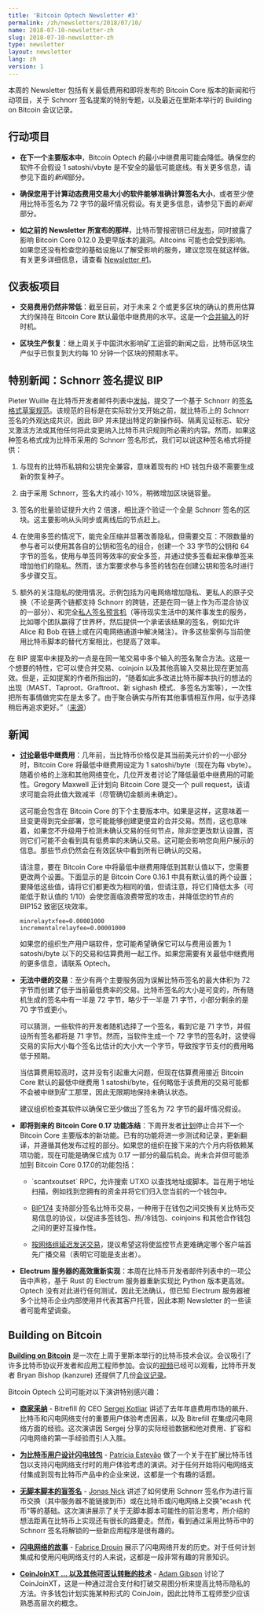 ```yaml
---
title: 'Bitcoin Optech Newsletter #3'
permalink: /zh/newsletters/2018/07/10/
name: 2018-07-10-newsletter-zh
slug: 2018-07-10-newsletter-zh
type: newsletter
layout: newsletter
lang: zh
version: 1
---
```

本周的 Newsletter 包括有关最低费用和即将发布的 Bitcoin Core 版本的新闻和行动项目，关于 Schnorr 签名提案的特别专题，以及最近在里斯本举行的 Building on Bitcoin 会议记录。

## 行动项目

- **<!--bitcoin-core-minimum-relay-fee-->在下一个主要版本中**，Bitcoin Optech 的最小中继费用可能会降低。确保您的软件不会假设 1 satoshi/vbyte 是不安全的最低可能底线。有关更多信息，请参见下面的*新闻*部分。

- **<!--ensure-your-software-->确保您用于计算动态费用交易大小的软件能够准确计算签名大小**，或者至少使用比特币签名为 72 字节的最坏情况假设。有关更多信息，请参见下面的*新闻*部分。

- **<!--as-previous-newsletters-->如之前的 Newsletter 所宣布的那样**，比特币警报密钥已经[发布][alert released]，同时披露了影响 Bitcoin Core 0.12.0 及更早版本的漏洞。Altcoins 可能也会受到影响。如果您还没有检查您的基础设施以了解受影响的服务，建议您现在就这样做。有关更多详细信息，请查看 [Newsletter #1][newsletter #1]。

[alert released]: https://lists.linuxfoundation.org/pipermail/bitcoin-dev/2018-July/016189.html
[newsletter #1]: /zh/newsletters/2018/06/26/

## 仪表板项目

- **<!--transaction-fees-remain-very-low-->交易费用仍然非常低**：截至目前，对于未来 2 个或更多区块的确认的费用估算大约保持在 Bitcoin Core 默认最低中继费用的水平。这是一个[合并输入][consolidate inputs]的好时机。

[consolidate inputs]: https://en.bitcoin.it/wiki/Techniques_to_reduce_transaction_fees#Consolidation

- **<!--block-production-recovery-->区块生产恢复**：继上周关于中国洪水影响矿工运营的新闻之后，比特币区块生产似乎已恢复到大约每 10 分钟一个区块的预期水平。

## 特别新闻：Schnorr 签名提议 BIP

Pieter Wuille 在比特币开发者邮件列表中[发帖][schnorr post]，提交了一个基于 Schnorr 的[签名格式草案规范][schnorr draft]。该规范的目标是在实际软分叉开始之前，就比特币上的 Schnorr 签名的外观达成共识，因此 BIP 并未提出特定的新操作码、隔离见证标志、软分叉激活方法或其他任何将此变更纳入比特币共识规则所必需的内容。然而，如果这种签名格式成为比特币采用的 Schnorr 签名形式，我们可以说这种签名格式将提供：

[schnorr post]: https://lists.linuxfoundation.org/pipermail/bitcoin-dev/2018-July/016203.html
[schnorr draft]: https://github.com/sipa/bips/blob/bip-schnorr/bip-schnorr.mediawiki

1. 与现有的比特币私钥和公钥完全兼容，意味着现有的 HD 钱包升级不需要生成新的恢复种子。

2. 由于采用 Schnorr，签名大约减小 10%，稍微增加区块链容量。

3. 签名的批量验证提升大约 2 倍速，相比逐个验证一个全是  Schnorr 签名的区块。这主要影响从头同步或离线后的节点赶上。

4. 在使用多签的情况下，能完全压缩并显著改善隐私，但需要交互：不限数量的参与者可以使用其各自的公钥和签名的组合，创建一个 33 字节的公钥和 64 字节的签名，使用与单签同等效率的安全多签，并通过使多签看起来像单签来增加他们的隐私。然而，该方案要求参与多签的钱包在创建公钥和签名时进行多步骤交互。

5. 额外的关注隐私的使用情况。示例包括为闪电网络增加隐私、更私人的原子交换（不论是两个链都支持 Schnorr 的跨链，还是在同一链上作为币混合协议的一部分）、和完全[私人签名预言机][dlc]（等待现实生活中的某件事发生的服务，比如哪个团队赢得了世界杯，然后提供一个承诺该结果的签名，例如允许 Alice 和 Bob 在链上或在闪电网络通道中解决赌注）。许多这些案例与当前使用比特币脚本的替代方案相比，也提高了效率。

[dlc]: https://adiabat.github.io/dlc.pdf

在 BIP 提案中未提及的一点是在同一笔交易中多个输入的签名聚合方法。这是一个想要的特性，它可以使合并交易、coinjoin 以及其他高输入交易比现在更加高效。但是，正如提案的作者所指出的，“随着如此多改进比特币脚本执行的想法的出现（MAST、Taproot、Graftroot、新 sighash 模式、多签名方案等），一次性把所有事情做完实在是太多了。由于聚合确实与所有其他事情相互作用，似乎选择稍后再追求更好。”（[来源][pwuille comment]）

[pwuille comment]: https://www.reddit.com/r/Bitcoin/comments/8wmj5b/pieter_wuille_submits_schnorr_signatures_bip/e1wwriq/

## 新闻

- **<!--min-fee-discussion-->[讨论][min fee discussion]最低中继费用**：几年前，当比特币价格仅是其当前美元计价的一小部分时，Bitcoin Core 将最低中继费用设定为 1 satoshi/byte（现在为每 vbyte）。随着价格的上涨和其他网络变化，几位开发者讨论了降低最低中继费用的可能性。Gregory Maxwell 正计划向 Bitcoin Core 提交一个 pull request，该请求可能会将此值大致减半（尽管确切金额尚未确定）。

    这可能会包含在 Bitcoin Core 的下个主要版本中。如果是这样，这意味着一旦变更得到完全部署，您可能能够创建更便宜的合并交易。然而，这也意味着，如果您不升级用于检测未确认交易的任何节点，除非您更改默认设置，否则它们可能不会看到具有低费率的未确认交易。这可能会影响您向用户展示的信息。那些节点仍然会在有效区块中看到所有已确认的交易。

    请注意，要在 Bitcoin Core 中将最低中继费用降低到其默认值以下，您需要更改两个设置。下面显示的是 Bitcoin Core 0.16.1 中具有默认值的两个设置；要降低这些值，请将它们都更改为相同的值，但请注意，将它们降低太多（可能低于默认值的 1/10）会使您面临浪费带宽的攻击，并降低您的节点的 BIP152 致密区块效率。

    ```
    minrelaytxfee=0.00001000
    incrementalrelayfee=0.00001000
    ```

    如果您的组织生产用户端软件，您可能希望确保它可以与费用设置为 1 satoshi/byte 以下的交易和估算费用一起工作。如果您需要有关最低中继费用的更多信息，请联系 Optech。

[min fee discussion]: http://www.erisian.com.au/meetbot/bitcoin-core-dev/2018/bitcoin-core-dev.2018-07-05-19.22.log.html#l-24

- **<!--unrelayable-transactions-->无法中继的交易**：至少有两个主要服务因为误解比特币签名的最大体积为 72 字节而创建了低于当前最低费率的交易。比特币签名的大小是可变的，所有随机生成的签名中有一半是 72 字节，略少于一半是 71 字节，小部分剩余的是 70 字节或更小。

    可以猜测，一些软件的开发者随机选择了一个签名，看到它是 71 字节，并假设所有签名都将是 71 字节。然而，当软件生成一个 72 字节的签名时，这使得交易的实际大小每个签名比估计的大小大一个字节，导致按字节支付的费用略低于预期。

    当估算费用较高时，这并没有引起重大问题，但现在估算费用接近 Bitcoin Core 默认的最低中继费用 1 satoshi/byte，任何略低于该费用的交易可能都不会被中继到矿工那里，因此无限期地保持未确认状态。

    建议组织检查其软件以确保它至少做出了签名为 72 字节的最坏情况假设。

- **<!--upcoming-bitcoin-core-0.17-feature-freeze-->即将到来的 Bitcoin Core 0.17 功能冻结**：下周开发者[计划][#12624]停止合并下一个 Bitcoin Core 主要版本的新功能。已有的功能将进一步测试和记录，更新翻译，并遵循其他发布过程的部分。如果您的组织在接下来的六个月内将依赖某项功能，现在可能是确保它成为 0.17 一部分的最后机会。尚未合并但可能添加到 Bitcoin Core 0.17.0的功能包括：

    - <!--scantxoutsetp-->`scantxoutset` RPC，允许搜索 UTXO 以查找地址或脚本。旨在用于地址扫描，例如找到您拥有的资金并将它们归入您当前的一个钱包中。

    - [BIP174][] 支持部分签名比特币交易，一种用于在钱包之间交换有关比特币交易信息的协议，以促进多签钱包、热/冷钱包、coinjoins 和其他合作钱包之间的更好互操作性。

    - [<!--delayed-transaction-sending-by-network-group-->按网络组延迟发送交易][#13298]，提议希望这将使监控节点更难确定哪个客户端首先广播交易（表明它可能是支出者）。

[#12624]: https://github.com/bitcoin/bitcoin/issues/12624
[BIP174]: https://github.com/bitcoin/bips/blob/master/bip-0174.mediawiki
[#13298]: https://github.com/bitcoin/bitcoin/issues/13298

- **<!--efficient-reimplementation-of-electrum-server-->Electrum 服务器的高效重新实现**：本周在比特币开发者邮件列表中的一项公告中声称，基于 Rust 的 Electrum 服务器重新实现比 Python 版本更高效。Optech 没有对此进行任何测试，因此无法确认，但已知 Electrum 服务器被多个比特币企业内部使用并代表其客户托管，因此本期 Newsletter 的一些读者可能希望调查。

## Building on Bitcoin

[**Building on Bitcoin**][bob website] 是一次在上周于里斯本举行的比特币技术会议。会议吸引了许多比特币协议开发者和应用工程师参加。会议的[视频][bob video]已经可以观看，比特币开发者 Bryan Bishop (kanzure) 还提供了几份[会议记录][bob transcripts]。

[bob website]: https://building-on-bitcoin.com/
[bob video]: https://www.youtube.com/watch?v=XORDEX-RrAI
[bob transcripts]: http://diyhpl.us/wiki/transcripts/building-on-bitcoin/2018/

Bitcoin Optech 公司可能对以下演讲特别感兴趣：

- [**<!--merchant-adoption-->商家采纳**][bitrefill video] - Bitrefill 的 CEO [Sergej Kotliar][sergej] 讲述了去年年底费用市场的飙升、比特币和闪电网络支付的重要用户体验考虑因素，以及 Bitrefill 在集成闪电网络方面的经验。这次演讲因 Sergej 分享的实际经验数据和他对费用、扩容和闪电网络的第一手经验而引人入胜。

[bitrefill video]: https://www.youtube.com/watch?v=Cpid31c6HZc&feature=youtu.be&t=8m49s
[sergej]: https://twitter.com/ziggamon

- [**<!--designing-lighning-wallets-for-the-bitcoin-users-->为比特币用户设计闪电钱包**][lightning ux video] - [Patrícia Estevão][patricia] 做了一个关于在扩展比特币钱包以支持闪电网络支付时的用户体验考虑的演讲。对于任何开始将闪电网络支付集成到现有比特币产品中的企业来说，这都是一个有趣的话题。

[lightning ux video]: https://www.youtube.com/watch?v=XORDEX-RrAI&feature=youtu.be&t=6042
[patricia]: https://twitter.com/patestevao

- [**<!--blind-signatures-in-sciptless-scripts-->无脚本脚本的盲签名**][blind signatures video] - [Jonas Nick][jonas] 讲述了如何使用 Schnorr 签名作为进行盲币交换（其中服务器不能链接到币）或在比特币或闪电网络上交换“ecash 代币”等的基础。这次演讲展示了关于无脚本脚本可能性的前沿思考，所介绍的想法距离在比特币上实现还有很长的路要走。然而，看到通过采用比特币中的 Schnorr 签名将解锁的一些新应用程序是很有趣的。

[blind signatures video]: https://www.youtube.com/watch?v=XORDEX-RrAI&feature=youtu.be&t=25479
[jonas]: https://twitter.com/n1ckler

- [**<!--ln-story-->闪电网络的故事**][ln video] - [Fabrice Drouin][fabrice] 展示了闪电网络开发的历史。对于任何计划集成和使用闪电网络支付的人来说，这都是一段非常有趣的背景知识。

[ln video]: https://www.youtube.com/watch?time_continue=2881&v=Cpid31c6HZc
[fabrice]: https://twitter.com/acinq_co

- [**<!--coinjoinxt-and-other-techniques-for-deniable-transfers-->CoinJoinXT ... 以及其他可否认转账的技术**][coinjoin video] - [Adam Gibson][adam] 讨论了 CoinJoinXT，这是一种通过混合支付和打破交易图分析来提高比特币隐私的方法。许多钱包计划实施某种形式的 CoinJoin，因此比特币工程师至少应该熟悉高层次的概念。

[coinjoin video]: https://www.youtube.com/watch?v=XORDEX-RrAI&feature=youtu.be&t=23359
[adam]: https://twitter.com/waxwing__
